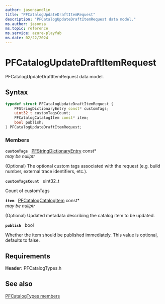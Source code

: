 ```yaml
---
author: jasonsandlin
title: "PFCatalogUpdateDraftItemRequest"
description: "PFCatalogUpdateDraftItemRequest data model."
ms.author: jasonsa
ms.topic: reference
ms.service: azure-playfab
ms.date: 02/22/2024
---
```


# PFCatalogUpdateDraftItemRequest  

PFCatalogUpdateDraftItemRequest data model.  

## Syntax  
  
```cpp
typedef struct PFCatalogUpdateDraftItemRequest {  
    PFStringDictionaryEntry const* customTags;  
    uint32_t customTagsCount;  
    PFCatalogCatalogItem const* item;  
    bool publish;  
} PFCatalogUpdateDraftItemRequest;  
```
  
### Members  
  
**`customTags`** &nbsp; [PFStringDictionaryEntry](../../pftypes/structs/pfstringdictionaryentry.md) const*  
*may be nullptr*  
  
(Optional) The optional custom tags associated with the request (e.g. build number, external trace identifiers, etc.).
  
**`customTagsCount`** &nbsp; uint32_t  
  
Count of customTags
  
**`item`** &nbsp; [PFCatalogCatalogItem](pfcatalogcatalogitem.md) const*  
*may be nullptr*  
  
(Optional) Updated metadata describing the catalog item to be updated.
  
**`publish`** &nbsp; bool  
  
Whether the item should be published immediately. This value is optional, defaults to false.
  
  
## Requirements  
  
**Header:** PFCatalogTypes.h
  
## See also  
[PFCatalogTypes members](../pfcatalogtypes_members.md)  

  
  
